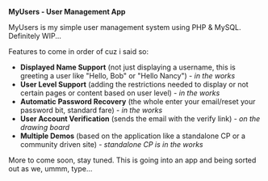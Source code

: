 __MyUsers - User Management App__

MyUsers is my simple user management system using PHP & MySQL. Definitely WIP...

Features to come in order of cuz i said so:

- __Displayed Name Support__ (not just displaying a username, this is greeting a user like "Hello, Bob" or "Hello Nancy") - _in the works_
- __User Level Support__ (adding the restrictions needed to display or not certain pages or content based on user level) - _in the works_
- __Automatic Password Recovery__ (the whole enter your email/reset your password bit, standard fare) - _in the works_
- __User Account Verification__ (sends the email with the verify link) - _on the drawing board_
- __Multiple Demos__ (based on the application like a standalone CP or a community driven site) - _standalone CP is in the works_

More to come soon, stay tuned. This is going into an app and being sorted out as we, ummm, type...
